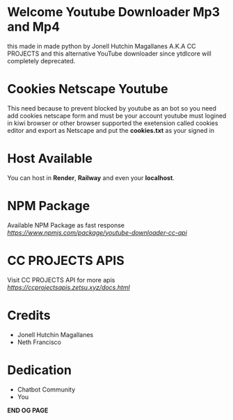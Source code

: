 # Welcome Youtube Downloader Mp3 and Mp4
 this made in made python by Jonell Hutchin Magallanes A.K.A CC PROJECTS and this alternative
 YouTube downloader since ytdlcore will completely deprecated.

 # Cookies Netscape Youtube
   <h> This need because to prevent blocked by youtube as an bot so you need add cookies netscape form 
    and must be your account youtube must logined in kiwi browser or other browser supported the exetension called cookies editor
    and export as Netscape and put the **cookies.txt** as your signed in <h>

# Host Available
  <h> You can host in **Render**, **Railway** and even your **localhost**. <h>

# NPM Package

<h> Available NPM Package as fast response 
  *https://www.npmjs.com/package/youtube-downloader-cc-api*

# CC PROJECTS APIS

 <h> Visit CC PROJECTS API for more apis *https://ccprojectsapis.zetsu.xyz/docs.html*

# Credits
- Jonell Hutchin Magallanes
- Neth Francisco


# Dedication
- Chatbot Community
- You

**END OG PAGE**
